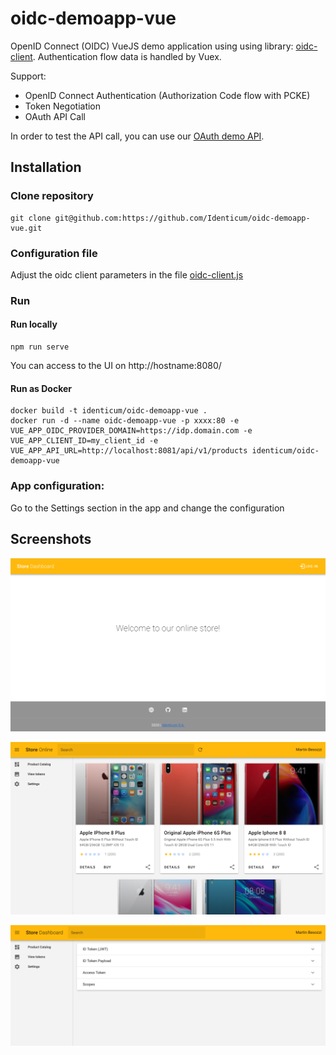 # oidc-demoapp-vue
OpenID Connect (OIDC) VueJS demo application using using library: [oidc-client](https://github.com/IdentityModel/oidc-client-js).
Authentication flow data is handled by Vuex.

Support:
* OpenID Connect Authentication (Authorization Code flow with PCKE)
* Token Negotiation
* OAuth API Call

In order to test the API call, you can use our [OAuth demo API](https://github.com/Identicum/oauth-demoapi-spring).

## Installation

### Clone repository
```
git clone git@github.com:https://github.com/Identicum/oidc-demoapp-vue.git
```

### Configuration file

Adjust the oidc client parameters in the file [oidc-client.js](src/oidc/oidc-client.js)

### Run

#### Run locally
```
npm run serve
```
You can access to the UI on http://hostname:8080/

#### Run as Docker
```
docker build -t identicum/oidc-demoapp-vue .
docker run -d --name oidc-demoapp-vue -p xxxx:80 -e VUE_APP_OIDC_PROVIDER_DOMAIN=https://idp.domain.com -e VUE_APP_CLIENT_ID=my_client_id -e VUE_APP_API_URL=http://localhost:8081/api/v1/products identicum/oidc-demoapp-vue
```

### App configuration:
Go to the Settings section in the app and change the configuration

## Screenshots

![App login](src/assets/screenshot-login.png)

![App menu](src/assets/screenshot-home.png)

![App tokens](src/assets/screenshot-tokens.png)
